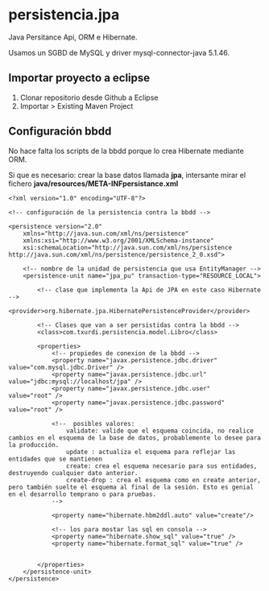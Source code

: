 # persistencia.jpa

Java Persitance Api, ORM e Hibernate.

Usamos un SGBD de MySQL y driver mysql-connector-java 5.1.46.

## Importar proyecto a eclipse

1. Clonar repositorio desde Github a Eclipse
2. Importar > Existing Maven Project

## Configuración bbdd

No hace falta los scripts de la bbdd porque lo crea Hibernate mediante ORM.

Si que es necesario: crear la base datos llamada **jpa**, intersante mirar el fichero **java/resources/META-INFpersistance.xml**

```
<?xml version="1.0" encoding="UTF-8"?>

<!-- configuración de la persistencia contra la bbdd -->

<persistence version="2.0"
	xmlns="http://java.sun.com/xml/ns/persistence"
	xmlns:xsi="http://www.w3.org/2001/XMLSchema-instance"
	xsi:schemaLocation="http://java.sun.com/xml/ns/persistence http://java.sun.com/xml/ns/persistence/persistence_2_0.xsd">

	<!-- nombre de la unidad de persistencia que usa EntityManager -->
	<persistence-unit name="jpa_pu" transaction-type="RESOURCE_LOCAL">

		<!-- clase que implementa la Api de JPA en este caso Hibernate -->
		<provider>org.hibernate.jpa.HibernatePersistenceProvider</provider>
		
		<!-- Clases que van a ser persistidas contra la bbdd -->		
		<class>com.txurdi.persistencia.model.Libro</class>
		
		<properties>
			<!-- propiedes de conexion de la bbdd -->
			<property name="javax.persistence.jdbc.driver"   value="com.mysql.jdbc.Driver" />			
			<property name="javax.persistence.jdbc.url"      value="jdbc:mysql://localhost/jpa" />			
			<property name="javax.persistence.jdbc.user"     value="root" />
			<property name="javax.persistence.jdbc.password" value="root" />

			<!--  posibles valores:
				validate: valide que el esquema coincida, no realice cambios en el esquema de la base de datos, probablemente lo desee para la producción.
				update : actualiza el esquema para reflejar las entidades que se mantienen
				create: crea el esquema necesario para sus entidades, destruyendo cualquier dato anterior.
				create-drop : crea el esquema como en create anterior, pero también suelte el esquema al final de la sesión. Esto es genial en el desarrollo temprano o para pruebas. 
			-->
			
			<property name="hibernate.hbm2ddl.auto" value="create"/>

			<!-- los para mostar las sql en consola -->
			<property name="hibernate.show_sql" value="true" />
			<property name="hibernate.format_sql" value="true" />
			

		</properties>
	</persistence-unit>
</persistence>

```




